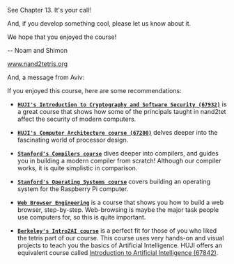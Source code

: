 See Chapter 13. It's your call!

And, if you develop something cool, please let us know about it.

We hope that you enjoyed the course!

-- Noam and Shimon

www.nand2tetris.org


And, a message from Aviv:

If you enjoyed this course, here are some recommendations:

- [**`HUJI's Introduction to Cryptography and Software Security (67932)`**](https://moodle2.cs.huji.ac.il/nu20/course/view.php?id=67392) 
is a great course that shows how some of the principals taught in nand2tet
affect the security of modern computers.

- [**`HUJI's Computer Architecture course (67200)`**](https://moodle2.cs.huji.ac.il/nu20/course/view.php?id=67200)
delves deeper into the fascinating world of processor design.

- [**`Stanford's Compilers course`**](https://www.edx.org/course/compilers) 
dives deeper into compilers, and guides you in building a modern compiler from 
scratch! Although our compiler works, it is quite simplistic in comparison.

- [**`Stanford's Operating Systems course`**](https://cs140e.sergio.bz/about/)
covers building an operating system for the Raspberry Pi computer.

- [**`Web Browser Engineering`**](https://browser.engineering/) is a course 
that shows you how to build a web browser, step-by-step. Web-browsing is maybe 
the major task people use computers for, so this is quite important.

- [**`Berkeley's Intro2AI course`**](http://ai.berkeley.edu/project_overview.html)
is a perfect fit for those of you who liked the tetris part of our course. 
This course uses very hands-on and visual projects to teach you the basics of
Artificial Intelligence. HUJI offers an equivalent course called 
[Introduction to Artificial Intelligence (67842)](https://moodle2.cs.huji.ac.il/nu20/course/view.php?name=ai).
